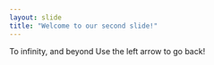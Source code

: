 ```yaml
---
layout: slide
title: "Welcome to our second slide!"
---
```

To infinity, and beyond
Use the left arrow to go back!
